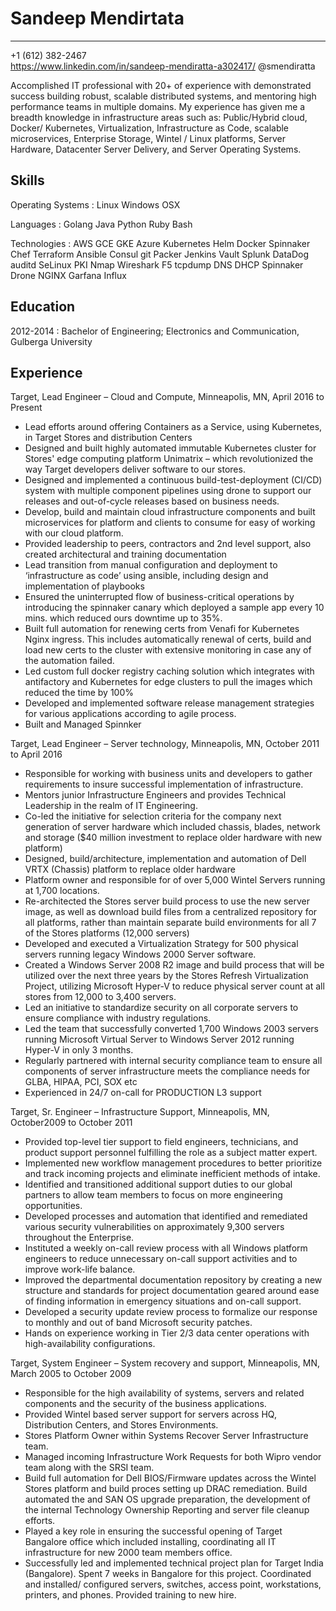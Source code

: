 Sandeep Mendirtata
===========

-----------------------------------------------  
+1 (612) 382-2467  
https://www.linkedin.com/in/sandeep-mendiratta-a302417/
@smendiratta

Accomplished IT professional with 20+ of experience with demonstrated success building robust, scalable distributed systems, and mentoring high performance teams in multiple domains. My experience has given me a breadth knowledge in infrastructure areas such as: Public/Hybrid cloud, Docker/ Kubernetes, Virtualization, Infrastructure as Code, scalable microservices, Enterprise Storage, Wintel / Linux platforms, Server Hardware, Datacenter Server Delivery, and Server Operating Systems.

Skills
------

Operating Systems
: Linux Windows OSX

Languages
: Golang Java Python Ruby Bash

Technologies
: AWS GCE GKE Azure Kubernetes Helm Docker Spinnaker Chef Terraform Ansible Consul git Packer Jenkins Vault Splunk DataDog auditd SeLinux PKI Nmap Wireshark F5 tcpdump DNS DHCP Spinnaker Drone NGINX Garfana Influx


Education
------

2012-2014
: Bachelor of Engineering; Electronics and Communication, Gulberga University


Experience
------

Target, 
Lead Engineer – Cloud and Compute, 
Minneapolis, MN, 
April 2016 to Present

 * Lead efforts around offering Containers as a Service, using Kubernetes, in Target Stores and distribution Centers
 * Designed and built highly automated immutable Kubernetes cluster for Stores' edge computing platform Unimatrix – which revolutionized the way Target developers deliver software to our stores.
 * Designed and implemented a continuous build-test-deployment (CI/CD) system with multiple component pipelines using drone to support our releases and out-of-cycle releases based on business needs. 
 * Develop, build and maintain cloud infrastructure components and built microservices for platform and clients to consume for easy of working with our cloud platform.
 * Provided leadership to peers, contractors and 2nd level support, also created architectural and training documentation
 * Lead transition from manual configuration and deployment to ‘infrastructure as code’ using ansible, including design and implementation of playbooks
 * Ensured the uninterrupted flow of business-critical operations by introducing the spinnaker canary which deployed a sample app every 10 mins. which reduced ours downtime up to 35%. 
 * Built full automation for renewing certs from Venafi for Kubernetes Nginx ingress. This includes automatically renewal of certs, build and load new certs to the cluster with extensive monitoring in case any of the automation failed. 
 * Led custom full docker registry caching solution which integrates with antifactory and Kubernetes for edge clusters to pull the images which reduced the time by 100% 
 * Developed and implemented software release management strategies for various applications according to agile process.
 * Built and Managed Spinnker 

Target, 
Lead Engineer – Server technology, 
Minneapolis, MN, 
October 2011 to April 2016

 * Responsible for working with business units and developers to gather requirements to insure successful implementation of infrastructure.
 * Mentors junior Infrastructure Engineers and provides Technical Leadership in the realm of IT Engineering.
 * Co-led the initiative for selection criteria for the company next generation of server hardware which included chassis, blades, network and storage ($40 million investment to replace older hardware with new platform) 
 * Designed, build/architecture, implementation and automation of Dell VRTX (Chassis) platform to replace older hardware
 * Platform owner and responsible for of over 5,000 Wintel Servers running at 1,700 locations.
 * Re-architected the Stores server build process to use the new server image, as well as download build files from a centralized repository for all platforms, rather than maintain separate build environments for all 7 of the Stores platforms (12,000 servers)
 * Developed and executed a Virtualization Strategy for 500 physical servers running legacy Windows 2000 Server software.
 * Created a Windows Server 2008 R2 image and build process that will be utilized over the next three years by the Stores Refresh Virtualization Project, utilizing Microsoft Hyper-V to reduce physical server count at all stores from 12,000 to 3,400 servers.
 * Led an initiative to standardize security on all corporate servers to ensure compliance with industry regulations.
 * Led the team that successfully converted 1,700 Windows 2003 servers running Microsoft Virtual Server to Windows Server 2012 running Hyper-V in only 3 months.
 * Regularly partnered with internal security compliance team to ensure all components of server infrastructure meets the compliance needs for GLBA, HIPAA, PCI, SOX etc
 * Experienced in 24/7 on-call for PRODUCTION L3 support

Target, 
Sr. Engineer – Infrastructure Support, 
Minneapolis, MN, 
October2009 to October 2011

 * Provided top-level tier support to field engineers, technicians, and product support personnel fulfilling the role as a subject matter expert.
 * Implemented new workflow management procedures to better prioritize and track incoming projects and eliminate inefficient methods of intake.
 * Identified and transitioned additional support duties to our global partners to allow team members to focus on more engineering opportunities.
 * Developed processes and automation that identified and remediated various security vulnerabilities on approximately 9,300 servers throughout the Enterprise.
 * Instituted a weekly on-call review process with all Windows platform engineers to reduce unnecessary on-call support activities and to improve work-life balance.
 * Improved the departmental documentation repository by creating a new structure and standards for project documentation geared around ease of finding information in emergency situations and on-call support.
 * Developed a security update review process to formalize our response to monthly and out of band Microsoft security patches.
 * Hands on experience working in Tier 2/3 data center operations with high-availability configurations.

Target, 
System Engineer – System recovery and support, 
Minneapolis, MN, 
March 2005 to October 2009

 * Responsible for the high availability of systems, servers and related components and the security of the business applications.
 * Provided Wintel based server support for servers across HQ, Distribution Centers, and Stores Environments.
 * Stores Platform Owner within Systems Recover Server Infrastructure team.
 * Managed incoming Infrastructure Work Requests for both Wipro vendor team along with the SRSI team.
 * Build full automation for Dell BIOS/Firmware updates across the Wintel Stores platform and build proces setting up DRAC remediation. Build automated the and SAN OS upgrade preparation, the development of the internal Technology Ownership Reporting and server file cleanup efforts.
 * Played a key role in ensuring the successful opening of Target Bangalore office which included installing, coordinating all IT infrastructure for new 2000 team members office.
 * Successfully led and implemented technical project plan for Target India (Bangalore). Spent 7 weeks in Bangalore for this project. Coordinated and installed/ configured servers, switches, access point, workstations, printers, and phones. Provided training to new hire.

